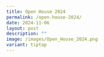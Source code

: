 ```yaml
---
title: Open House 2024
permalink: /open-house-2024/
date: 2024-11-06
layout: post
description: ""
image: /images/Open_House_2024.png
variant: tiptap
---
```

